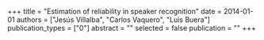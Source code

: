 +++
title = "Estimation of reliability in speaker recognition"
date = 2014-01-01
authors = ["Jesús Villalba", "Carlos Vaquero", "Luis Buera"]
publication_types = ["0"]
abstract = ""
selected = false
publication = ""
+++

